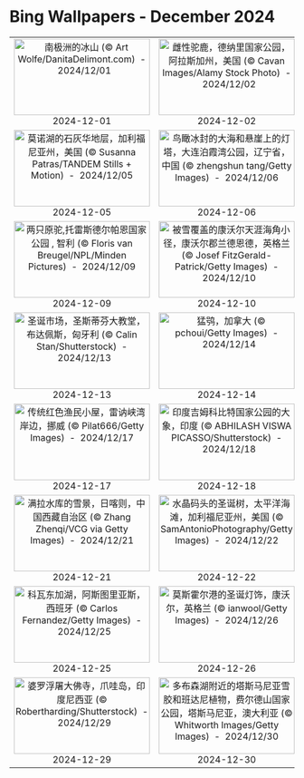 # Bing Wallpapers - December 2024

| | | | |
|:-------------------------:|:-------------------------:|:-------------------------:|:-------------------------:|
| <a href="https://cn.bing.com/th?id=OHR.IcebergsAntarctica_ZH-CN2942178295_UHD.jpg" target="_blank"><img src="https://cn.bing.com/th?id=OHR.IcebergsAntarctica_ZH-CN2942178295_UHD.jpg&w=480" width="240" height="135" alt="南极洲的冰山 (© Art Wolfe/DanitaDelimont.com)  -  2024/12/01" title="南极洲的冰山 (© Art Wolfe/DanitaDelimont.com)  -  2024/12/01"></a><br>2024-12-01<br> | <a href="https://cn.bing.com/th?id=OHR.SnowMoose_ZH-CN3364979952_UHD.jpg" target="_blank"><img src="https://cn.bing.com/th?id=OHR.SnowMoose_ZH-CN3364979952_UHD.jpg&w=480" width="240" height="135" alt="雌性驼鹿，德纳里国家公园，阿拉斯加州，美国 (© Cavan Images/Alamy Stock Photo)  -  2024/12/02" title="雌性驼鹿，德纳里国家公园，阿拉斯加州，美国 (© Cavan Images/Alamy Stock Photo)  -  2024/12/02"></a><br>2024-12-02<br> | <a href="https://cn.bing.com/th?id=OHR.JaipurFort_ZH-CN3891828158_UHD.jpg" target="_blank"><img src="https://cn.bing.com/th?id=OHR.JaipurFort_ZH-CN3891828158_UHD.jpg&w=480" width="240" height="135" alt="Sattais Katcheri，琥珀堡，拉贾斯坦邦，印度 (© Yury Taranik/Shutterstock)  -  2024/12/03" title="Sattais Katcheri，琥珀堡，拉贾斯坦邦，印度 (© Yury Taranik/Shutterstock)  -  2024/12/03"></a><br>2024-12-03<br> | <a href="https://cn.bing.com/th?id=OHR.RhinosKenya_ZH-CN4422118541_UHD.jpg" target="_blank"><img src="https://cn.bing.com/th?id=OHR.RhinosKenya_ZH-CN4422118541_UHD.jpg&w=480" width="240" height="135" alt="雄性白犀，纳库鲁湖，肯尼亚 (© Ingo Arndt/Minden Pictures)  -  2024/12/04" title="雄性白犀，纳库鲁湖，肯尼亚 (© Ingo Arndt/Minden Pictures)  -  2024/12/04"></a><br>2024-12-04<br> |
| <a href="https://cn.bing.com/th?id=OHR.MonoTufa_ZH-CN4998806540_UHD.jpg" target="_blank"><img src="https://cn.bing.com/th?id=OHR.MonoTufa_ZH-CN4998806540_UHD.jpg&w=480" width="240" height="135" alt="莫诺湖的石灰华地层，加利福尼亚州，美国 (© Susanna Patras/TANDEM Stills + Motion)  -  2024/12/05" title="莫诺湖的石灰华地层，加利福尼亚州，美国 (© Susanna Patras/TANDEM Stills + Motion)  -  2024/12/05"></a><br>2024-12-05<br> | <a href="https://cn.bing.com/th?id=OHR.GreaterSnow2024_ZH-CN5929129591_UHD.jpg" target="_blank"><img src="https://cn.bing.com/th?id=OHR.GreaterSnow2024_ZH-CN5929129591_UHD.jpg&w=480" width="240" height="135" alt="鸟瞰冰封的大海和悬崖上的灯塔，大连泊霞湾公园，辽宁省，中国 (© zhengshun tang/Getty Images)  -  2024/12/06" title="鸟瞰冰封的大海和悬崖上的灯塔，大连泊霞湾公园，辽宁省，中国 (© zhengshun tang/Getty Images)  -  2024/12/06"></a><br>2024-12-06<br> | <a href="https://cn.bing.com/th?id=OHR.ArraialdoCabo_ZH-CN6202620711_UHD.jpg" target="_blank"><img src="https://cn.bing.com/th?id=OHR.ArraialdoCabo_ZH-CN6202620711_UHD.jpg&w=480" width="240" height="135" alt="里约热内卢州的阿拉亚尔多卡博，巴西 (© Derson Santana/Shutterstock)  -  2024/12/07" title="里约热内卢州的阿拉亚尔多卡博，巴西 (© Derson Santana/Shutterstock)  -  2024/12/07"></a><br>2024-12-07<br> | <a href="https://cn.bing.com/th?id=OHR.ReopeningNotreDame_ZH-CN6512133762_UHD.jpg" target="_blank"><img src="https://cn.bing.com/th?id=OHR.ReopeningNotreDame_ZH-CN6512133762_UHD.jpg&w=480" width="240" height="135" alt="巴黎圣母院，巴黎，法国 (© Julien Fromentin/Getty Images)  -  2024/12/08" title="巴黎圣母院，巴黎，法国 (© Julien Fromentin/Getty Images)  -  2024/12/08"></a><br>2024-12-08<br> |
| <a href="https://cn.bing.com/th?id=OHR.GuanacosChile_ZH-CN7011761081_UHD.jpg" target="_blank"><img src="https://cn.bing.com/th?id=OHR.GuanacosChile_ZH-CN7011761081_UHD.jpg&w=480" width="240" height="135" alt="两只原驼,托雷斯德尔帕恩国家公园 , 智利 (© Floris van Breugel/NPL/Minden Pictures)  -  2024/12/09" title="两只原驼,托雷斯德尔帕恩国家公园 , 智利 (© Floris van Breugel/NPL/Minden Pictures)  -  2024/12/09"></a><br>2024-12-09<br> | <a href="https://cn.bing.com/th?id=OHR.CornwallSnow_ZH-CN8407245245_UHD.jpg" target="_blank"><img src="https://cn.bing.com/th?id=OHR.CornwallSnow_ZH-CN8407245245_UHD.jpg&w=480" width="240" height="135" alt="被雪覆盖的康沃尔天涯海角小径，康沃尔郡兰德恩德，英格兰 (© Josef FitzGerald-Patrick/Getty Images)  -  2024/12/10" title="被雪覆盖的康沃尔天涯海角小径，康沃尔郡兰德恩德，英格兰 (© Josef FitzGerald-Patrick/Getty Images)  -  2024/12/10"></a><br>2024-12-10<br> | <a href="https://cn.bing.com/th?id=OHR.DolomitesSky_ZH-CN9299967785_UHD.jpg" target="_blank"><img src="https://cn.bing.com/th?id=OHR.DolomitesSky_ZH-CN9299967785_UHD.jpg&w=480" width="240" height="135" alt="拉瓦雷多三峰山,意大利 (© Daniel Maran/Getty Images)  -  2024/12/11" title="拉瓦雷多三峰山,意大利 (© Daniel Maran/Getty Images)  -  2024/12/11"></a><br>2024-12-11<br> | <a href="https://cn.bing.com/th?id=OHR.WildPoinsettia_ZH-CN9570708784_UHD.jpg" target="_blank"><img src="https://cn.bing.com/th?id=OHR.WildPoinsettia_ZH-CN9570708784_UHD.jpg&w=480" width="240" height="135" alt="一品红或圣诞花 (© David Hosking/NPL/Minden Pictures)  -  2024/12/12" title="一品红或圣诞花 (© David Hosking/NPL/Minden Pictures)  -  2024/12/12"></a><br>2024-12-12<br> |
| <a href="https://cn.bing.com/th?id=OHR.ChristmasBudapest_ZH-CN8197439971_UHD.jpg" target="_blank"><img src="https://cn.bing.com/th?id=OHR.ChristmasBudapest_ZH-CN8197439971_UHD.jpg&w=480" width="240" height="135" alt="圣诞市场，圣斯蒂芬大教堂，布达佩斯，匈牙利 (© Calin Stan/Shutterstock)  -  2024/12/13" title="圣诞市场，圣斯蒂芬大教堂，布达佩斯，匈牙利 (© Calin Stan/Shutterstock)  -  2024/12/13"></a><br>2024-12-13<br> | <a href="https://cn.bing.com/th?id=OHR.NorthernHawkOwl_ZH-CN8408027305_UHD.jpg" target="_blank"><img src="https://cn.bing.com/th?id=OHR.NorthernHawkOwl_ZH-CN8408027305_UHD.jpg&w=480" width="240" height="135" alt="猛鸮，加拿大 (© pchoui/Getty Images)  -  2024/12/14" title="猛鸮，加拿大 (© pchoui/Getty Images)  -  2024/12/14"></a><br>2024-12-14<br> | <a href="https://cn.bing.com/th?id=OHR.MisurinaLake_ZH-CN0744434715_UHD.jpg" target="_blank"><img src="https://cn.bing.com/th?id=OHR.MisurinaLake_ZH-CN0744434715_UHD.jpg&w=480" width="240" height="135" alt="米苏里纳湖，多洛米蒂山脉，意大利 (© Marco Bottigelli/Getty Images)  -  2024/12/15" title="米苏里纳湖，多洛米蒂山脉，意大利 (© Marco Bottigelli/Getty Images)  -  2024/12/15"></a><br>2024-12-15<br> | <a href="https://cn.bing.com/th?id=OHR.SalzburgSnow_ZH-CN0964131994_UHD.jpg" target="_blank"><img src="https://cn.bing.com/th?id=OHR.SalzburgSnow_ZH-CN0964131994_UHD.jpg&w=480" width="240" height="135" alt="萨尔茨堡，奥地利 (© bluejayphoto/Getty Images)  -  2024/12/16" title="萨尔茨堡，奥地利 (© bluejayphoto/Getty Images)  -  2024/12/16"></a><br>2024-12-16<br> |
| <a href="https://cn.bing.com/th?id=OHR.ReinefjordenNorway_ZH-CN1198843758_UHD.jpg" target="_blank"><img src="https://cn.bing.com/th?id=OHR.ReinefjordenNorway_ZH-CN1198843758_UHD.jpg&w=480" width="240" height="135" alt="传统红色渔民小屋，雷讷峡湾岸边，挪威 (© Pilat666/Getty Images)  -  2024/12/17" title="传统红色渔民小屋，雷讷峡湾岸边，挪威 (© Pilat666/Getty Images)  -  2024/12/17"></a><br>2024-12-17<br> | <a href="https://cn.bing.com/th?id=OHR.MorningElephants_ZH-CN1418579765_UHD.jpg" target="_blank"><img src="https://cn.bing.com/th?id=OHR.MorningElephants_ZH-CN1418579765_UHD.jpg&w=480" width="240" height="135" alt="印度吉姆科比特国家公园的大象，印度 (© ABHILASH VISWA PICASSO/Shutterstock)  -  2024/12/18" title="印度吉姆科比特国家公园的大象，印度 (© ABHILASH VISWA PICASSO/Shutterstock)  -  2024/12/18"></a><br>2024-12-18<br> | <a href="https://cn.bing.com/th?id=OHR.SibiuRomania_ZH-CN1631942857_UHD.jpg" target="_blank"><img src="https://cn.bing.com/th?id=OHR.SibiuRomania_ZH-CN1631942857_UHD.jpg&w=480" width="240" height="135" alt="锡比乌圣诞市场，罗马尼亚 (© Calin Stan/Alamy Stock Photo)  -  2024/12/19" title="锡比乌圣诞市场，罗马尼亚 (© Calin Stan/Alamy Stock Photo)  -  2024/12/19"></a><br>2024-12-19<br> | <a href="https://cn.bing.com/th?id=OHR.SantaClausVillage_ZH-CN1839275027_UHD.jpg" target="_blank"><img src="https://cn.bing.com/th?id=OHR.SantaClausVillage_ZH-CN1839275027_UHD.jpg&w=480" width="240" height="135" alt="罗瓦涅米圣诞老人村，拉普兰，芬兰 (© Smelov/Shutterstock)  -  2024/12/20" title="罗瓦涅米圣诞老人村，拉普兰，芬兰 (© Smelov/Shutterstock)  -  2024/12/20"></a><br>2024-12-20<br> |
| <a href="https://cn.bing.com/th?id=OHR.WinterSolstice2024_ZH-CN2045153949_UHD.jpg" target="_blank"><img src="https://cn.bing.com/th?id=OHR.WinterSolstice2024_ZH-CN2045153949_UHD.jpg&w=480" width="240" height="135" alt="满拉水库的雪景，日喀则，中国西藏自治区 (© Zhang Zhenqi/VCG via Getty Images)  -  2024/12/21" title="满拉水库的雪景，日喀则，中国西藏自治区 (© Zhang Zhenqi/VCG via Getty Images)  -  2024/12/21"></a><br>2024-12-21<br> | <a href="https://cn.bing.com/th?id=OHR.CrystalPier_ZH-CN2256372880_UHD.jpg" target="_blank"><img src="https://cn.bing.com/th?id=OHR.CrystalPier_ZH-CN2256372880_UHD.jpg&w=480" width="240" height="135" alt="水晶码头的圣诞树，太平洋海滩，加利福尼亚州，美国 (© SamAntonioPhotography/Getty Images)  -  2024/12/22" title="水晶码头的圣诞树，太平洋海滩，加利福尼亚州，美国 (© SamAntonioPhotography/Getty Images)  -  2024/12/22"></a><br>2024-12-22<br> | <a href="https://cn.bing.com/th?id=OHR.FestivusCranes_ZH-CN2464862059_UHD.jpg" target="_blank"><img src="https://cn.bing.com/th?id=OHR.FestivusCranes_ZH-CN2464862059_UHD.jpg&w=480" width="240" height="135" alt="钏路的两只丹顶鹤，北海道，日本 (© Wirestock, Inc./Alamy Stock Photo)  -  2024/12/23" title="钏路的两只丹顶鹤，北海道，日本 (© Wirestock, Inc./Alamy Stock Photo)  -  2024/12/23"></a><br>2024-12-23<br> | <a href="https://cn.bing.com/th?id=OHR.SantaSnowglobe_ZH-CN2671421527_UHD.jpg" target="_blank"><img src="https://cn.bing.com/th?id=OHR.SantaSnowglobe_ZH-CN2671421527_UHD.jpg&w=480" width="240" height="135" alt="德国圣诞市场 (© Cyril Gosselin/Getty Images)  -  2024/12/24" title="德国圣诞市场 (© Cyril Gosselin/Getty Images)  -  2024/12/24"></a><br>2024-12-24<br> |
| <a href="https://cn.bing.com/th?id=OHR.CovadongaWinter_ZH-CN2873340163_UHD.jpg" target="_blank"><img src="https://cn.bing.com/th?id=OHR.CovadongaWinter_ZH-CN2873340163_UHD.jpg&w=480" width="240" height="135" alt="科瓦东加湖，阿斯图里亚斯，西班牙 (© Carlos Fernandez/Getty Images)  -  2024/12/25" title="科瓦东加湖，阿斯图里亚斯，西班牙 (© Carlos Fernandez/Getty Images)  -  2024/12/25"></a><br>2024-12-25<br> | <a href="https://cn.bing.com/th?id=OHR.MouseholeXmas_ZH-CN3079184443_UHD.jpg" target="_blank"><img src="https://cn.bing.com/th?id=OHR.MouseholeXmas_ZH-CN3079184443_UHD.jpg&w=480" width="240" height="135" alt="莫斯霍尔港的圣诞灯饰，康沃尔，英格兰 (© ianwool/Getty Images)  -  2024/12/26" title="莫斯霍尔港的圣诞灯饰，康沃尔，英格兰 (© ianwool/Getty Images)  -  2024/12/26"></a><br>2024-12-26<br> | <a href="https://cn.bing.com/th?id=OHR.LakeBledSnow_ZH-CN4118056813_UHD.jpg" target="_blank"><img src="https://cn.bing.com/th?id=OHR.LakeBledSnow_ZH-CN4118056813_UHD.jpg&w=480" width="240" height="135" alt="布莱德湖，斯洛文尼亚 (© Kesu01/Getty Images)  -  2024/12/27" title="布莱德湖，斯洛文尼亚 (© Kesu01/Getty Images)  -  2024/12/27"></a><br>2024-12-27<br> | <a href="https://cn.bing.com/th?id=OHR.CoralTurtle_ZH-CN4771437860_UHD.jpg" target="_blank"><img src="https://cn.bing.com/th?id=OHR.CoralTurtle_ZH-CN4771437860_UHD.jpg&w=480" width="240" height="135" alt="一只绿海龟在太平洋中游泳，法国海外属地新喀里多尼亚 (© Damsea/Shutterstock)  -  2024/12/28" title="一只绿海龟在太平洋中游泳，法国海外属地新喀里多尼亚 (© Damsea/Shutterstock)  -  2024/12/28"></a><br>2024-12-28<br> |
| <a href="https://cn.bing.com/th?id=OHR.BorobudurBells_ZH-CN5291511365_UHD.jpg" target="_blank"><img src="https://cn.bing.com/th?id=OHR.BorobudurBells_ZH-CN5291511365_UHD.jpg&w=480" width="240" height="135" alt="婆罗浮屠大佛寺，爪哇岛，印度尼西亚 (© Robertharding/Shutterstock)  -  2024/12/29" title="婆罗浮屠大佛寺，爪哇岛，印度尼西亚 (© Robertharding/Shutterstock)  -  2024/12/29"></a><br>2024-12-29<br> | <a href="https://cn.bing.com/th?id=OHR.MountFieldNP_ZH-CN6004420782_UHD.jpg" target="_blank"><img src="https://cn.bing.com/th?id=OHR.MountFieldNP_ZH-CN6004420782_UHD.jpg&w=480" width="240" height="135" alt="多布森湖附近的塔斯马尼亚雪胶和班达尼植物，费尔德山国家公园，塔斯马尼亚，澳大利亚 (© Whitworth Images/Getty Images)  -  2024/12/30" title="多布森湖附近的塔斯马尼亚雪胶和班达尼植物，费尔德山国家公园，塔斯马尼亚，澳大利亚 (© Whitworth Images/Getty Images)  -  2024/12/30"></a><br>2024-12-30<br> | <a href="https://cn.bing.com/th?id=OHR.CANYE24_ZH-CN3884754296_UHD.jpg" target="_blank"><img src="https://cn.bing.com/th?id=OHR.CANYE24_ZH-CN3884754296_UHD.jpg&w=480" width="240" height="135" alt="国会山上空的烟花，渥太华，加拿大 (© naibank/Getty Images)  -  2024/12/31" title="国会山上空的烟花，渥太华，加拿大 (© naibank/Getty Images)  -  2024/12/31"></a><br>2024-12-31<br> |  |
